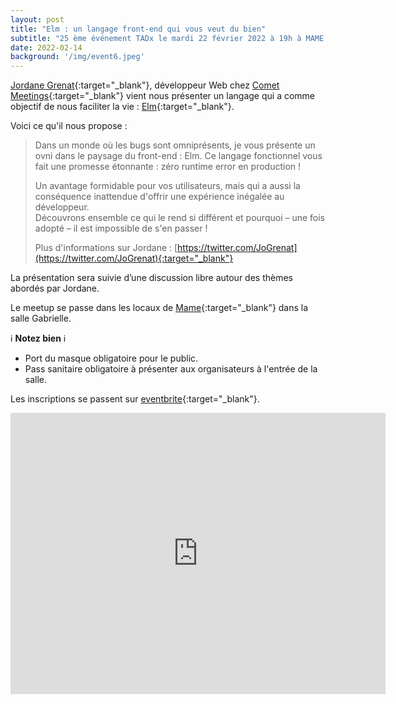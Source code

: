 ```yaml
---
layout: post
title: "Elm : un langage front-end qui vous veut du bien"
subtitle: "25 ème événement TADx le mardi 22 février 2022 à 19h à MAME (Tours, 37)"
date: 2022-02-14
background: '/img/event6.jpeg'
---
```

[Jordane Grenat](https://www.grenat.eu/){:target="_blank"}, développeur Web chez [Comet Meetings](https://www.comet-meetings.com/){:target="_blank"} vient nous présenter un langage qui a comme objectif de nous faciliter la vie : [Elm](https://elm-lang.org/){:target="_blank"}.

Voici ce qu'il nous propose :

>Dans un monde où les bugs sont omniprésents, je vous présente un ovni dans le paysage du front-end : Elm. 
>Ce langage fonctionnel vous fait une promesse étonnante : zéro runtime error en production !
>
>Un avantage formidable pour vos utilisateurs, mais qui a aussi la conséquence inattendue d'offrir une expérience inégalée au développeur.  
>Découvrons ensemble ce qui le rend si différent et pourquoi – une fois adopté – il est impossible de s'en passer !
>
>Plus d'informations sur Jordane : [https://twitter.com/JoGrenat](https://twitter.com/JoGrenat){:target="_blank"}

La présentation sera suivie d’une discussion libre autour des thèmes abordés par Jordane.

Le meetup se passe dans les locaux de [Mame](https://mame-tours.com/){:target="_blank"} dans la salle Gabrielle.

ℹ️ **Notez bien** ℹ️ 

 - Port du masque obligatoire pour le public.
 - Pass sanitaire obligatoire à présenter aux organisateurs à l'entrée de la salle. 

Les inscriptions se passent sur [eventbrite](https://www.eventbrite.fr/e/265775881817){:target="_blank"}.

<iframe src="https://www.google.com/maps/embed?pb=!1m14!1m8!1m3!1d5401.937664338934!2d0.668619!3d47.393041!3m2!1i1024!2i768!4f13.1!3m3!1m2!1s0x0%3A0xf59dd58d55f79b77!2sMAME!5e0!3m2!1sfr!2sfr!4v1572774528763!5m2!1sfr!2sfr" width="600" height="450" frameborder="0" style="border:0;" allowfullscreen=""></iframe>




